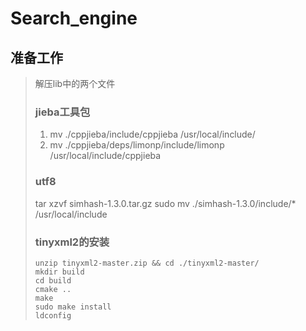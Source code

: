# Search_engine
## 准备工作
> 解压lib中的两个文件
> ### jieba工具包
> 1. mv ./cppjieba/include/cppjieba /usr/local/include/
> 2. mv ./cppjieba/deps/limonp/include/limonp /usr/local/include/cppjieba
> ### utf8
> tar xzvf simhash-1.3.0.tar.gz
> sudo mv ./simhash-1.3.0/include/* /usr/local/include
> ### tinyxml2的安装
> ```shell
> unzip tinyxml2-master.zip && cd ./tinyxml2-master/
> mkdir build
> cd build
> cmake ..
> make
> sudo make install
> ldconfig
> ```